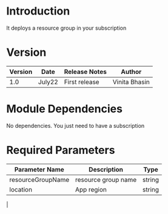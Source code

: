 # Introduction 
It deploys a resource group in your subscription

# Version
| Version | Date | Release Notes | Author |
|---|---|---|---|
| 1.0 | July22 | First release | Vinita Bhasin |

# Module Dependencies
No dependencies. You just need to have a subscription

# Required Parameters
| Parameter Name | Description | Type | 
|---|---|---|
| resourceGroupName | resource group name | string |
| location | App region | string |
|
